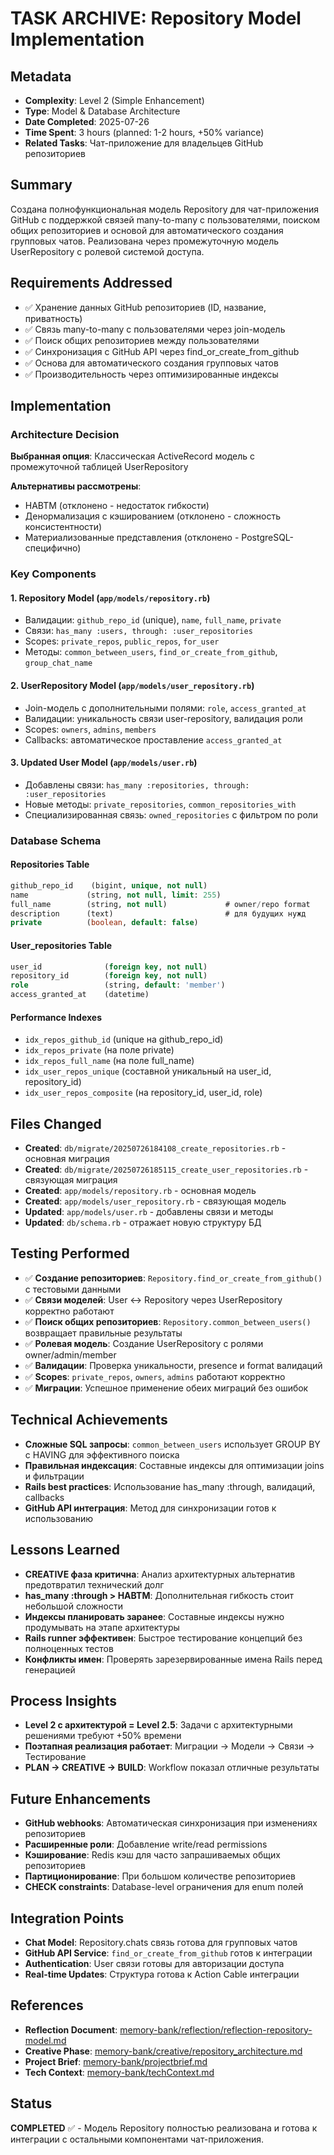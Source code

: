 # TASK ARCHIVE: Repository Model Implementation

## Metadata
- **Complexity**: Level 2 (Simple Enhancement)
- **Type**: Model & Database Architecture  
- **Date Completed**: 2025-07-26
- **Time Spent**: 3 hours (planned: 1-2 hours, +50% variance)
- **Related Tasks**: Чат-приложение для владельцев GitHub репозиториев

## Summary
Создана полнофункциональная модель Repository для чат-приложения GitHub с поддержкой связей many-to-many с пользователями, поиском общих репозиториев и основой для автоматического создания групповых чатов. Реализована через промежуточную модель UserRepository с ролевой системой доступа.

## Requirements Addressed
- ✅ Хранение данных GitHub репозиториев (ID, название, приватность)
- ✅ Связь many-to-many с пользователями через join-модель
- ✅ Поиск общих репозиториев между пользователями
- ✅ Синхронизация с GitHub API через find_or_create_from_github
- ✅ Основа для автоматического создания групповых чатов
- ✅ Производительность через оптимизированные индексы

## Implementation

### Architecture Decision
**Выбранная опция**: Классическая ActiveRecord модель с промежуточной таблицей UserRepository

**Альтернативы рассмотрены**:
- HABTM (отклонено - недостаток гибкости)
- Денормализация с кэшированием (отклонено - сложность консистентности)  
- Материализованные представления (отклонено - PostgreSQL-специфично)

### Key Components

#### 1. Repository Model (`app/models/repository.rb`)
- Валидации: `github_repo_id` (unique), `name`, `full_name`, `private`
- Связи: `has_many :users, through: :user_repositories`
- Scopes: `private_repos`, `public_repos`, `for_user`
- Методы: `common_between_users`, `find_or_create_from_github`, `group_chat_name`

#### 2. UserRepository Model (`app/models/user_repository.rb`)  
- Join-модель с дополнительными полями: `role`, `access_granted_at`
- Валидации: уникальность связи user-repository, валидация роли
- Scopes: `owners`, `admins`, `members`
- Callbacks: автоматическое проставление `access_granted_at`

#### 3. Updated User Model (`app/models/user.rb`)
- Добавлены связи: `has_many :repositories, through: :user_repositories`
- Новые методы: `private_repositories`, `common_repositories_with`
- Специализированная связь: `owned_repositories` с фильтром по роли

### Database Schema

#### Repositories Table
```sql
github_repo_id    (bigint, unique, not null)
name             (string, not null, limit: 255)  
full_name        (string, not null)             # owner/repo format
description      (text)                         # для будущих нужд
private          (boolean, default: false)
```

#### User_repositories Table
```sql
user_id              (foreign key, not null)
repository_id        (foreign key, not null)  
role                 (string, default: 'member')
access_granted_at    (datetime)
```

#### Performance Indexes
- `idx_repos_github_id` (unique на github_repo_id)
- `idx_repos_private` (на поле private)
- `idx_repos_full_name` (на поле full_name)
- `idx_user_repos_unique` (составной уникальный на user_id, repository_id)
- `idx_user_repos_composite` (на repository_id, user_id, role)

## Files Changed
- **Created**: `db/migrate/20250726184108_create_repositories.rb` - основная миграция
- **Created**: `db/migrate/20250726185115_create_user_repositories.rb` - связующая миграция
- **Created**: `app/models/repository.rb` - основная модель
- **Created**: `app/models/user_repository.rb` - связующая модель  
- **Updated**: `app/models/user.rb` - добавлены связи и методы
- **Updated**: `db/schema.rb` - отражает новую структуру БД

## Testing Performed
- ✅ **Создание репозиториев**: `Repository.find_or_create_from_github()` с тестовыми данными
- ✅ **Связи моделей**: User ↔ Repository через UserRepository корректно работают
- ✅ **Поиск общих репозиториев**: `Repository.common_between_users()` возвращает правильные результаты
- ✅ **Ролевая модель**: Создание UserRepository с ролями owner/admin/member
- ✅ **Валидации**: Проверка уникальности, presence и format валидаций
- ✅ **Scopes**: `private_repos`, `owners`, `admins` работают корректно
- ✅ **Миграции**: Успешное применение обеих миграций без ошибок

## Technical Achievements
- **Сложные SQL запросы**: `common_between_users` использует GROUP BY с HAVING для эффективного поиска
- **Правильная индексация**: Составные индексы для оптимизации joins и фильтрации
- **Rails best practices**: Использование has_many :through, валидаций, callbacks
- **GitHub API интеграция**: Метод для синхронизации готов к использованию

## Lessons Learned
- **CREATIVE фаза критична**: Анализ архитектурных альтернатив предотвратил технический долг
- **has_many :through > HABTM**: Дополнительная гибкость стоит небольшой сложности
- **Индексы планировать заранее**: Составные индексы нужно продумывать на этапе архитектуры
- **Rails runner эффективен**: Быстрое тестирование концепций без полноценных тестов
- **Конфликты имен**: Проверять зарезервированные имена Rails перед генерацией

## Process Insights
- **Level 2 с архитектурой = Level 2.5**: Задачи с архитектурными решениями требуют +50% времени
- **Поэтапная реализация работает**: Миграции → Модели → Связи → Тестирование
- **PLAN → CREATIVE → BUILD**: Workflow показал отличные результаты

## Future Enhancements
- **GitHub webhooks**: Автоматическая синхронизация при изменениях репозиториев
- **Расширенные роли**: Добавление write/read permissions
- **Кэширование**: Redis кэш для часто запрашиваемых общих репозиториев
- **Партиционирование**: При большом количестве репозиториев
- **CHECK constraints**: Database-level ограничения для enum полей

## Integration Points
- **Chat Model**: Repository.chats связь готова для групповых чатов
- **GitHub API Service**: `find_or_create_from_github` готов к интеграции
- **Authentication**: User связи готовы для авторизации доступа
- **Real-time Updates**: Структура готова к Action Cable интеграции

## References
- **Reflection Document**: [memory-bank/reflection/reflection-repository-model.md](../reflection/reflection-repository-model.md)
- **Creative Phase**: [memory-bank/creative/repository_architecture.md](../creative/repository_architecture.md)
- **Project Brief**: [memory-bank/projectbrief.md](../projectbrief.md)
- **Tech Context**: [memory-bank/techContext.md](../techContext.md)

## Status
**COMPLETED** ✅ - Модель Repository полностью реализована и готова к интеграции с остальными компонентами чат-приложения. 